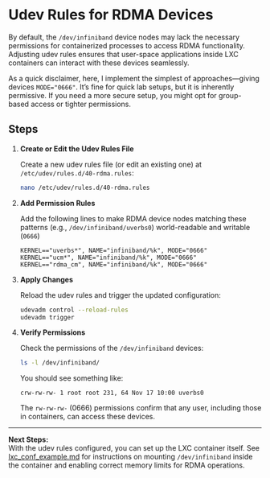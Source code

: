 # Udev Rules for RDMA Devices

By default, the `/dev/infiniband` device nodes may lack the necessary permissions for containerized processes to access RDMA functionality. Adjusting udev rules ensures that user-space applications inside LXC containers can interact with these devices seamlessly. 

As a quick disclaimer, here, I implement the simplest of approaches—giving devices `MODE="0666"`. It’s fine for quick lab setups, but it is inherently permissive. If you need a more secure setup, you might opt for group-based access or tighter permissions.


## Steps

1. **Create or Edit the Udev Rules File**

   Create a new udev rules file (or edit an existing one) at `/etc/udev/rules.d/40-rdma.rules`:
   
   ```bash
   nano /etc/udev/rules.d/40-rdma.rules
   ```

2. **Add Permission Rules**

   Add the following lines to make RDMA device nodes matching these patterns (e.g., `/dev/infiniband/uverbs0`) world-readable and writable (`0666`)
  
   ```
   KERNEL=="uverbs*", NAME="infiniband/%k", MODE="0666"
   KERNEL=="ucm*", NAME="infiniband/%k", MODE="0666"
   KERNEL=="rdma_cm", NAME="infiniband/%k", MODE="0666"
   ```

4. **Apply Changes**

   Reload the udev rules and trigger the updated configuration:
   
   ```bash
   udevadm control --reload-rules
   udevadm trigger
   ```

5. **Verify Permissions**

   Check the permissions of the `/dev/infiniband` devices:
   
   ```bash
   ls -l /dev/infiniband/
   ```
   
   You should see something like:
   
   ```
   crw-rw-rw- 1 root root 231, 64 Nov 17 10:00 uverbs0
   ```
   
   The `rw-rw-rw-` (0666) permissions confirm that any user, including those in containers, can access these devices.

---

**Next Steps:**  
With the udev rules configured, you can set up the LXC container itself. See [lxc_conf_example.md](./lxc_conf_example.md) for instructions on mounting `/dev/infiniband` inside the container and enabling correct memory limits for RDMA operations.
